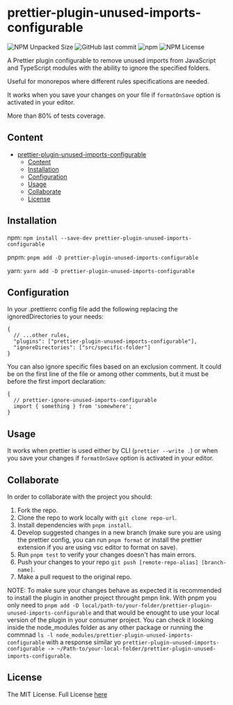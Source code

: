 # prettier-plugin-unused-imports-configurable

![NPM Unpacked Size](https://img.shields.io/npm/unpacked-size/prettier-plugin-unused-imports-configurable)
![GitHub last commit](https://img.shields.io/github/last-commit/Lisba/prettier-plugin-unused-imports-configurable)
![npm](https://img.shields.io/npm/dm/@lisba/prettier-plugin-unused-imports-configurable)
![NPM License](https://img.shields.io/npm/l/prettier-plugin-unused-imports-configurable)

A Prettier plugin configurable to remove unused imports from JavaScript and TypeScript modules with the ability to ignore the specified folders.

Useful for monorepos where different rules specifications are needed.

It works when you save your changes on your file if `formatOnSave` option is activated in your editor.

More than 80% of tests coverage.

## Content

- [prettier-plugin-unused-imports-configurable](#prettier-plugin-unused-imports-configurable)
  - [Content](#content)
  - [Installation](#installation)
  - [Configuration](#configuration)
  - [Usage](#usage)
  - [Collaborate](#collaborate)
  - [License](#license)

## Installation

npm: `npm install --save-dev prettier-plugin-unused-imports-configurable`

pnpm: `pnpm add -D prettier-plugin-unused-imports-configurable`

yarn: `yarn add -D prettier-plugin-unused-imports-configurable`

## Configuration

In your .prettierrc config file add the following replacing the ignoredDirectories to your needs:

```
{
  // ...other rules,
  "plugins": ["prettier-plugin-unused-imports-configurable"],
  "ignoreDirectories": ["src/specific-folder"]
}
```

You can also ignore specific files based on an exclusion comment. It could be on the first line of the file or among other comments, but it must be before the first import declaration:

```
{
  // prettier-ignore-unused-imports-configurable
  import { something } from 'somewhere';
}
```

## Usage

It works when prettier is used either by CLI (`prettier --write .`) or when you save your changes if `formatOnSave` option is activated in your editor.

## Collaborate

In order to collaborate with the project you should:

1. Fork the repo.
2. Clone the repo to work locally with `git clone repo-url`.
3. Install dependencies with `pnpm install`.
4. Develop suggested changes in a new branch (make sure you are using the prettier config, you can run `pnpm format` or install the prettier extension if you are using vsc editor to format on save).
5. Run `pnpm test` to verify your changes doesn't has main errors.
6. Push your changes to your repo `git push [remote-repo-alias] [branch-name]`.
7. Make a pull request to the original repo.

NOTE: To make sure your changes behave as expected it is recommended to install the plugin in another project throught pmpn link. With pnpm you only need to `pnpm add -D local/path-to/your-folder/prettier-plugin-unused-imports-configurable` and that would be enought to use your local version of the plugin in your consumer project. You can check it looking inside the node_modules folder as any other package or running the commnad `ls -l node_modules/prettier-plugin-unused-imports-configurable` with a response similar yo `prettier-plugin-unused-imports-configurable -> ~/Path-to/your-local-folder/prettier-plugin-unused-imports-configurable`.

## License

The MIT License. Full License [here](https://github.com/Lisba/prettier-plugin-unused-imports-configurable/blob/master/LICENSE)
